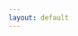 ```yaml
---
layout: default
---
```

<section id="songs"></section>
<script>
var songs = [];

fetch("/search.json")
.then(res => {
return res.json()
})
.then(data => {
var main = document.getElementById("songs");
main.innerHTML = data[0].content
})
</script>
